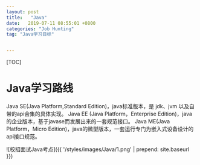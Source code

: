 ```yaml
---
layout: post
title:   "Java"
date:   2019-07-11 08:55:01 +0800
categories: "Job Hunting"
tag: "Java学习目标"


---
```


[TOC]

# Java学习路线

Java SE(Java Platform,Standard Edition)，java标准版本，是 jdk、jvm 以及自带的api合集的具体实现。
Java EE (Java Platform，Enterprise Edition)，java 的企业版本，基于javase而发展出来的一套规范接口。
Java ME(Java Platform，Micro Edition)，java的微型版本，一套运行专门为嵌入式设备设计的api接口规范。


![校招面试Java考点]({{ '/styles/images/Java/1.png' | prepend: site.baseurl  }})